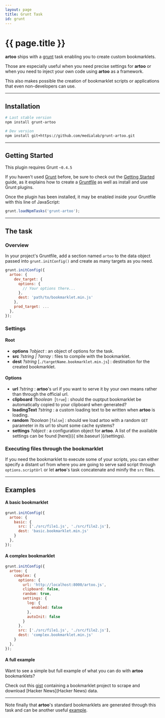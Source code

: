 ```yaml
---
layout: page
title: Grunt Task
id: grunt
---
```


# {{ page.title }}

**artoo** ships with a [grunt](http://gruntjs.com/) task enabling you to create custom bookmarklets.

Those are especially useful when you need precise settings for **artoo** or when you need to inject your own code using **artoo** as a framework.

This also makes possible the creation of bookmarklet scripts or applications that even non-developers can use.

---

## Installation

```bash
# Last stable version
npm install grunt-artoo

# Dev version
npm install git+https://github.com/medialab/grunt-artoo.git
```

---

## Getting Started
This plugin requires Grunt `~0.4.5`

If you haven't used [Grunt](http://gruntjs.com/) before, be sure to check out the [Getting Started](http://gruntjs.com/getting-started) guide, as it explains how to create a [Gruntfile](http://gruntjs.com/sample-gruntfile) as well as install and use Grunt plugins.

Once the plugin has been installed, it may be enabled inside your Gruntfile with this line of JavaScript:

```js
grunt.loadNpmTasks('grunt-artoo');
```

---

## The task

### Overview
In your project's Gruntfile, add a section named `artoo` to the data object passed into `grunt.initConfig()` and create as many targets as you need.

```js
grunt.initConfig({
  artoo: {
    dev_target: {
      options: {
        // Your options there...
      },
      dest: 'path/to/bookmarklet.min.js'
    },
    prod_target: ...
  },
});
```

### Settings

#### Root

* **options** *?object* : an object of options for the task.
* **src** *?string | ?array* : files to compile with the bookmarklet.
* **dest** *?string* [`./targetName.bookmarklet.min.js`] : destination for the created bookmarklet.

#### Options

* **url** *?string* : **artoo**'s url if you want to serve it by your own means rather than through the official url.
* **clipboard** *?boolean*  [`true`] : should the ouptput bookmarklet be automatically copied to your clipboard when generated?
* **loadingText** *?string* : a custom loading text to be written when **artoo** is loading.
* **random** *?boolean* [`false`] : should we load artoo with a random `GET` parameter in its url to shunt some cache systems?
* **settings** *?object* : a configuration object for **artoo**. A list of the available settings can be found [here]({{ site.baseurl }}/settings).

### Executing files through the bookmarklet
If you need the bookmarklet to execute some of your scripts, you can either specify a distant url from where you are going to serve said script through `options.scriptUrl` or let **artoo**'s task concatenate and minify the `src` files.

---

## Examples

#### A basic bookmarklet

```js
grunt.initConfig({
  artoo: {
    basic: {
      src: ['./src/file1.js', './src/file2.js'],
      dest: 'basic.bookmarklet.min.js'
    }
  },
});
```

#### A complex bookmarklet

```js
grunt.initConfig({
  artoo: {
    complex: {
      options: {
        url: 'http://localhost:8000/artoo.js',
        clipboard: false,
        random: true,
        settings: {
          log: {
            enabled: false
          },
          autoInit: false
        }
      },
      src: ['./src/file1.js', './src/file2.js'],
      dest: 'complex.bookmarklet.min.js'
    }
  },
});
```

#### A full example

Want to see a simple but full example of what you can do with **artoo** bookmarklets?

Check out this [gist](https://gist.github.com/Yomguithereal/5d792d88ad6f1fe7c15d) containing a bookmarklet project to scrape and download [Hacker News](Hacker News) data.

---

Note finally that **artoo**'s standard bookmarklets are generated through this task and can be another useful [example](https://github.com/medialab/artoo/blob/master/Gruntfile.js#L98).

